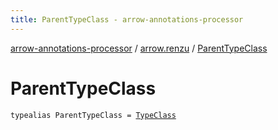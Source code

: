 ```yaml
---
title: ParentTypeClass - arrow-annotations-processor
---
```


[arrow-annotations-processor](../index.html) / [arrow.renzu](index.html) / [ParentTypeClass](./-parent-type-class.html)

# ParentTypeClass

`typealias ParentTypeClass = `[`TypeClass`](-type-class/index.html)